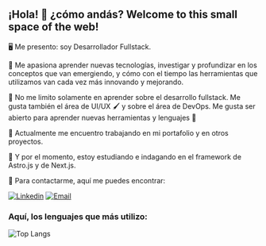 ## ¡Hola! 👋 ¿cómo andás? Welcome to this small space of the web!

🖥️ Me presento: soy Desarrollador Fullstack. 

📘 Me apasiona aprender nuevas tecnologías, investigar y profundizar en los conceptos que van emergiendo, y cómo con el tiempo las herramientas que utilizamos van cada vez más innovando y mejorando.

📔 No me limito solamente en aprender sobre el desarrollo fullstack. Me gusta también el área de UI/UX 🖌️ y sobre el área de DevOps. Me gusta ser abierto para aprender nuevas herramientas y lenguajes 🧰

🔭 Actualmente me encuentro trabajando en mi portafolio y en otros proyectos.

🌱 Y por el momento, estoy estudiando e indagando en el framework de Astro.js y de Next.js.

💬 Para contactarme, aquí me puedes encontrar:

[![Linkedin](https://img.shields.io/badge/linkedin-0A66C2?style=for-the-badge&logo=linkedin&logoColor=white)](https://www.linkedin.com/in/elias-pereyra-gomez/)
[![Email](https://img.shields.io/badge/Email-005FF9?style=for-the-badge&logo=maildotru&logoColor=white)](mailto:EliasPereyra_Gomez@hotmail.com)

### Aquí, los lenguajes que más utilizo: 

![Top Langs](https://github-readme-stats.vercel.app/api/top-langs/?username=eliaspereyra&langs_count=8&layout=compact&hide_border=true&theme=react&bg_color=191E27)

<!--
- 
- 
- 👯 I’m looking to collaborate on ...
- 🤔 I’m looking for help with ...
- 💬 Ask me about ...

- 😄 Pronouns: ...
- ⚡ Fun fact: ...
-->
